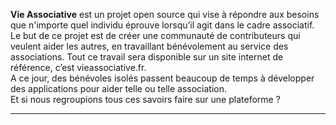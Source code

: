 <p class="lead">
	<strong>Vie Associative</strong> est un projet open source qui vise à répondre aux besoins que n'importe quel individu éprouve lorsqu’il agit dans le cadre associatif. Le but de ce projet est de créer une communauté de contributeurs qui veulent aider les autres, en travaillant bénévolement au service des associations. Tout ce travail sera disponible sur un site internet de référence, c’est vieassociative.fr.<br>
	A ce jour, des bénévoles isolés passent beaucoup de temps à développer des applications pour aider telle ou telle association.<br>
	Et si nous regroupions tous ces savoirs faire sur une plateforme ?
</p>
<hr/>